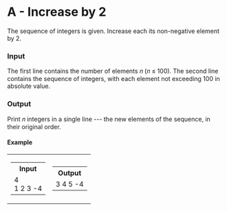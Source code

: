# A - Increase by 2

The sequence of integers is given. Increase each its non-negative element by 2.

### Input

The first line contains the number of elements 𝑛 (𝑛 ≤ 100). The second line contains the sequence of integers, with each element not exceeding 100 in absolute value.

### Output

Print 𝑛 integers in a single line --- the new elements of the sequence, in their original order.

#### Example

<table>
  <tr>
    <td>
      <table>
        <tr>
          <th>Input</th>
        </tr>
        <tr>
          <td>4<br>1 2 3 -4</td>
        </tr>
      </table>
    </td>
    <td>
      <table>
        <tr>
          <th>Output</th>
        </tr>
        <tr>
          <td>3 4 5 -4</td>
        </tr>
      </table>
    </td>
  </tr>
</table>
